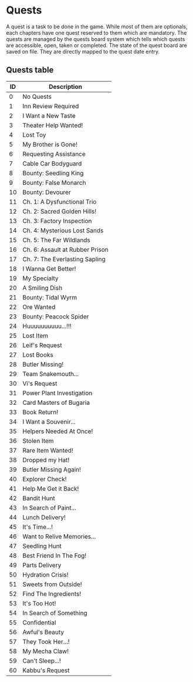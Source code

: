 # Quests
A quest is a task to be done in the game. While most of them are optionals, each chapters have one quest reserved to them which are mandatory. The quests are managed by the quests board system which tells which quests are accessible, open, taken or completed. The state of the quest board are saved on file. They are directly mapped to the quest date entry.

## Quests table
ID | Description
----- | -----
0 | No Quests
1 | Inn Review Required
2 | I Want a New Taste
3 | Theater Help Wanted!
4 | Lost Toy
5 | My Brother is Gone!
6 | Requesting Assistance
7 | Cable Car Bodyguard
8 | Bounty: Seedling King
9 | Bounty: False Monarch
10 | Bounty: Devourer
11 | Ch. 1: A Dysfunctional Trio
12 | Ch. 2: Sacred Golden Hills!
13 | Ch. 3: Factory Inspection
14 | Ch. 4: Mysterious Lost Sands
15 | Ch. 5: The Far Wildlands
16 | Ch. 6: Assault at Rubber Prison
17 | Ch. 7: The Everlasting Sapling
18 | I Wanna Get Better!
19 | My Specialty
20 | A Smiling Dish
21 | Bounty: Tidal Wyrm
22 | Ore Wanted
23 | Bounty: Peacock Spider
24 | Huuuuuuuuuu...!!!
25 | Lost Item
26 | Leif's Request
27 | Lost Books
28 | Butler Missing!
29 | Team Snakemouth...
30 | Vi's Request
31 | Power Plant Investigation
32 | Card Masters of Bugaria
33 | Book Return!
34 | I Want a Souvenir...
35 | Helpers Needed At Once!
36 | Stolen Item
37 | Rare Item Wanted!
38 | Dropped my Hat!
39 | Butler Missing Again!
40 | Explorer Check!
41 | Help Me Get it Back!
42 | Bandit Hunt
43 | In Search of Paint...
44 | Lunch Delivery!
45 | It's Time...!
46 | Want to Relive Memories...
47 | Seedling Hunt
48 | Best Friend In The Fog!
49 | Parts Delivery
50 | Hydration Crisis!
51 | Sweets from Outside!
52 | Find The Ingredients!
53 | It's Too Hot!
54 | In Search of Something
55 | Confidential
56 | Awful's Beauty
57 | They Took Her...!
58 | My Mecha Claw!
59 | Can't Sleep...!
60 | Kabbu's Request
